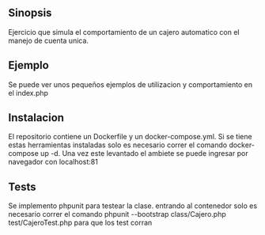 ## Sinopsis

Ejercicio que simula el comportamiento de un cajero automatico con el manejo de cuenta unica.

## Ejemplo

Se puede ver unos pequeños ejemplos de utilizacion y comportamiento en el index.php

## Instalacion

El repositorio contiene un Dockerfile y un docker-compose.yml. Si se tiene estas herramientas instaladas solo es necesario correr el comando docker-compose up -d. Una vez este levantado el ambiete se puede ingresar por navegador con localhost:81

## Tests

Se implemento phpunit para testear la clase. entrando al contenedor solo es necesario correr el comando phpunit --bootstrap class/Cajero.php test/CajeroTest.php para que los test corran
